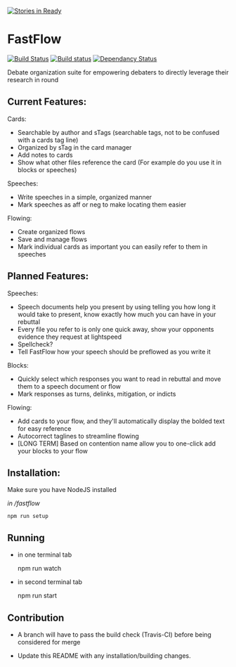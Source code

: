 [![Stories in Ready](https://badge.waffle.io/FastFlowDebate/FastFlow.png?label=ready&title=Ready)](https://waffle.io/FastFlowDebate/FastFlow)
# FastFlow
[![Build Status](https://travis-ci.org/FastFlowDebate/FastFlow.svg?branch=master)](https://travis-ci.org/FastFlowDebate/FastFlow)
[![Build status](https://ci.appveyor.com/api/projects/status/cg72fv9in3fe9gvk/branch/master?svg=true)](https://ci.appveyor.com/project/Zarkoix/fastflow/branch/master)
[![Dependancy Status](https://david-dm.org/FastFlowDebate/FastFlow.svg)](https://david-dm.org)

Debate organization suite for empowering debaters to directly leverage their research in round

## Current Features:

Cards:

* Searchable by author and sTags (searchable tags, not to be confused with a cards tag line)
* Organized by sTag in the card manager
* Add notes to cards
* Show what other files reference the card (For example do you use it in blocks or speeches)

Speeches:

* Write speeches in a simple, organized manner
* Mark speeches as aff or neg to make locating them easier

Flowing:

* Create organized flows
* Save and manage flows
* Mark individual cards as important you can easily refer to them in speeches

## Planned Features:

Speeches:

* Speech documents help you present by using telling you how long it would take to present, know exactly how much you can have in your rebuttal
* Every file you refer to is only one quick away, show your opponents evidence they request at lightspeed
* Spellcheck?
* Tell FastFlow how your speech should be preflowed as you write it


Blocks:

* Quickly select which responses you want to read in rebuttal and move them to a speech document or flow
* Mark responses as turns, delinks, mitigation, or indicts

Flowing:

* Add cards to your flow, and they'll automatically display the bolded text for easy reference
* Autocorrect taglines to streamline flowing
* [LONG TERM] Based on contention name allow you to one-click add your blocks to your flow

## Installation:
Make sure you have NodeJS installed

*in /fastflow*

    npm run setup

## Running

* in one terminal tab

    npm run watch

* in second terminal tab

    npm run start

## Contribution

* A branch will have to pass the build check (Travis-CI) before being considered for merge

* Update this README with any installation/building changes.
